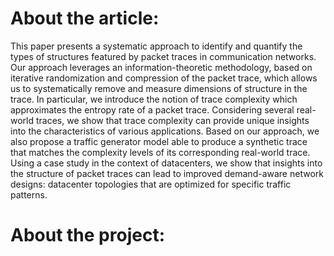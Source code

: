 # About the article:
This paper presents a systematic approach to identify and quantify the types of structures featured by packet traces in communication networks. Our approach leverages an information-theoretic methodology, based on iterative randomization and compression of the packet trace, which allows us to systematically remove and measure dimensions of structure in the trace. In particular, we introduce the notion of trace complexity which approximates the entropy rate of a packet trace. Considering several real-world traces, we show that trace complexity can provide unique insights into the characteristics of various applications. Based on our approach, we also propose a traffic generator model able to produce a synthetic trace that matches the complexity levels of its corresponding real-world trace. Using a case study in the context of datacenters, we show that insights into the structure of packet traces can lead to improved demand-aware network designs: datacenter topologies that are optimized for specific traffic patterns.

# About the project:

